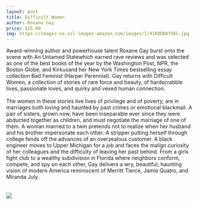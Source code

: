 ```yaml
--- 
layout: post 
title: Difficult Women
author: Roxane Gay
price: $25.00
img: https://images-na.ssl-images-amazon.com/images/I/41KODBAfO6L.jpg
--- 
```

Award-winning author and powerhouse talent Roxane Gay burst onto the scene with An Untamed Statewhich earned rave reviews and was selected as one of the best books of the year by the Washington Post, NPR, the Boston Globe, and Kirkusand her New York Times bestselling essay collection Bad Feminist (Harper Perennial). Gay returns with Difficult Women, a collection of stories of rare force and beauty, of hardscrabble lives, passionate loves, and quirky and vexed human connection.<br><br>The women in these stories live lives of privilege and of poverty, are in marriages both loving and haunted by past crimes or emotional blackmail. A pair of sisters, grown now, have been inseparable ever since they were abducted together as children, and must negotiate the marriage of one of them. A woman married to a twin pretends not to realize when her husband and his brother impersonate each other. A stripper putting herself through college fends off the advances of an overzealous customer. A black engineer moves to Upper Michigan for a job and faces the malign curiosity of her colleagues and the difficulty of leaving her past behind. From a girls fight club to a wealthy subdivision in Florida where neighbors conform, compete, and spy on each other, Gay delivers a wry, beautiful, haunting vision of modern America reminiscent of Merritt Tierce, Jamie Quatro, and Miranda July.<br>
<br/><br/> <a href="https://www.amazon.com/Difficult-Women-Roxane-Gay/dp/0802125395%3FSubscriptionId%3DAKIAJMENML4FLKMV2CIQ%26tag%3Dpskiba1234-20%26linkCode%3Dxm2%26camp%3D2025%26creative%3D165953%26creativeASIN%3D0802125395"><img src="https://images-na.ssl-images-amazon.com/images/G/01/associates/remote-buy-box/buy1.gif"></a>